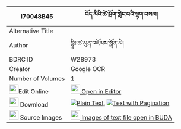 |I70048B45|བོད་མིའི་ཚེ་སྲོག་གླེང་བའི་ལྷག་བསམ། 
| --- | --- 
|Alternative Title |
|Author| དྷཱིཿ་ཚ་མུན་འཇོམས་སྒྲོན་མེ།
|BDRC ID | W28973
|Creator | Google OCR
|Number of Volumes| 1
|<img width="25" src="https://img.icons8.com/color/25/000000/edit-property.png">Edit Online| [<img width="25" src="https://avatars.githubusercontent.com/u/45091458?s=200&v=4"> Open in Editor](http://editor.openpecha.org/I70048B45)
|<img width="25" src="https://img.icons8.com/fluent/48/000000/download-2.png"/>  Download | [![](https://img.icons8.com/color/20/000000/txt.png)Plain Text](https://github.com/Openpecha/I70048B45/releases/download/v1/bo_mi_i_tsesok_lengwa_i_lhaksa_plain_I70048B45.zip), [![](https://img.icons8.com/color/20/000000/txt.png)Text with Pagination](https://github.com/Openpecha/I70048B45/releases/download/v1/bo_mi_i_tsesok_lengwa_i_lhaksa_pages_I70048B45.zip)
|<img width="25" src="https://img.icons8.com/plasticine/100/000000/pictures-folder.png"/>  Source Images | [<img width="25" src="https://library.bdrc.io/icons/BUDA-small.svg"> Images of text file open in BUDA](https://library.bdrc.io/show/bdr:W28973)